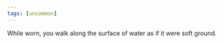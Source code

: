 ```yaml
---
tags: [uncommon]
---
```

While worn, you walk along the surface of water as if it were soft ground.
